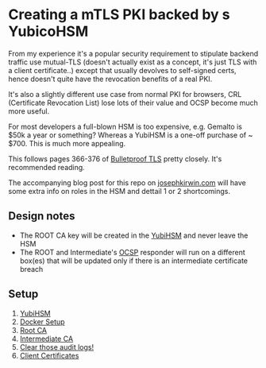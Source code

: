 # Creating a mTLS PKI backed by s YubicoHSM

From my experience it's a popular security requirement to stipulate backend traffic use mutual-TLS (doesn't actually exist as a concept, it's just TLS with a client certificate..) except that usually devolves to self-signed certs, hence doesn't quite have the revocation benefits of a real PKI.

It's also a slightly different use case from normal PKI for browsers, CRL (Certificate Revocation List) lose lots of their value and OCSP become much more useful.

For most developers a full-blown HSM is too expensive, e.g. Gemalto is $50k a year or something? Whereas a YubiHSM is a one-off purchase of ~ $700. This is much more appealing.

This follows pages 366-376 of [Bulletproof TLS](https://www.feistyduck.com/books/bulletproof-ssl-and-tls/) pretty closely. It's recommended reading.

The accompanying blog post for this repo on [josephkirwin.com](https://www.josephkirwin.com/) will have some extra info on roles in the HSM and dettail 1 or 2 shortcomings.

## Design notes

- The ROOT CA key will be created in the [YubiHSM](https://www.yubico.com/products/yubihsm/) and never leave the HSM
- The ROOT and Intermediate's [OCSP](https://en.wikipedia.org/wiki/Online_Certificate_Status_Protocol) responder will run on a different box(es) that will be updated only if there is an intermediate certificate breach

## Setup

1. [YubiHSM](YubiHSM2/README.md)
2. [Docker Setup](Docs/DockerSetup.md)
3. [Root CA](Docs/Root_CA.md)
4. [Intermediate CA](Docs/Intermediate_CA.md)
5. [Clear those audit logs!](YubiHSM2/README.md#clearing-the-audit-logs)
6. [Client Certificates](Docs/Client_Certificates.md)
